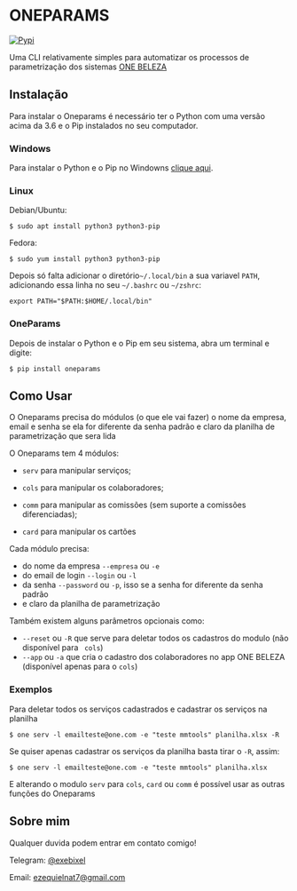 # ONEPARAMS

[![Pypi](https://img.shields.io/pypi/v/oneparams.svg?style=plastic)](https://pypi.org/project/oneparams/)

Uma CLI relativamente simples para automatizar os processos de parametrização dos sistemas [ONE BELEZA](https://onebeleza.com.br)


Instalação
----------

Para instalar o Oneparams é necessário ter o Python com uma versão acima da 3.6 e o Pip instalados no seu computador.

### Windows

Para instalar o Python e o Pip no Windowns [clique aqui](https://python.org.br/instalacao-windows/).

### Linux

Debian/Ubuntu:
```
$ sudo apt install python3 python3-pip
```

Fedora:
```
$ sudo yum install python3 python3-pip
```
Depois só falta adicionar o diretório``~/.local/bin`` a sua variavel  ``PATH``, adicionando essa linha no seu ``~/.bashrc`` ou ``~/zshrc``:
```
export PATH="$PATH:$HOME/.local/bin"
```

### OneParams

Depois de instalar o Python e o Pip em seu sistema, abra um terminal e digite:
```
$ pip install oneparams
```


Como Usar
---------

O Oneparams precisa do módulos (o que ele vai fazer) o nome da empresa, email e senha se ela for diferente da senha padrão e claro da planilha de parametrização que sera lida

O Oneparams tem 4 módulos:

 - `serv`  para manipular serviços;

 - `cols`  para manipular os colaboradores;

 - `comm`  para manipular as comissões (sem suporte a comissões diferenciadas);

 - `card`  para manipular os cartões


Cada módulo precisa:
 -  do nome da empresa `--empresa` ou `-e`
 -  do email de login `--login` ou `-l`
 -  da senha `--password` ou `-p`, isso se a senha for diferente da senha padrão
 -  e claro da planilha de parametrização

Também existem alguns parâmetros opcionais como: 
 - `--reset` ou `-R` que serve para deletar todos os cadastros do modulo (não disponível para ` cols`)
 - `--app` ou `-a` que cria o cadastro dos colaboradores no app ONE BELEZA (disponível apenas para o `cols`)

### Exemplos

Para deletar todos os serviços cadastrados e cadastrar os serviços na planilha
```
$ one serv -l emailteste@one.com -e "teste mmtools" planilha.xlsx -R
```

Se quiser apenas cadastrar os serviços da planilha basta tirar o `-R`, assim:
```
$ one serv -l emailteste@one.com -e "teste mmtools" planilha.xlsx
```

E alterando o modulo `serv` para `cols`, `card` ou `comm` é possível usar as outras funções do Oneparams


Sobre mim
---------

Qualquer duvida podem entrar em contato comigo!

Telegram: [@exebixel](https://t.me/exebixel)

Email: ezequielnat7@gmail.com
